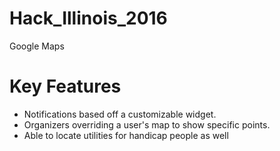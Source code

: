 # Hack_Illinois_2016
Google Maps

# Key Features

- Notifications based off a customizable widget.
- Organizers overriding a user's map to show specific points.
- Able to locate utilities for handicap people as well
